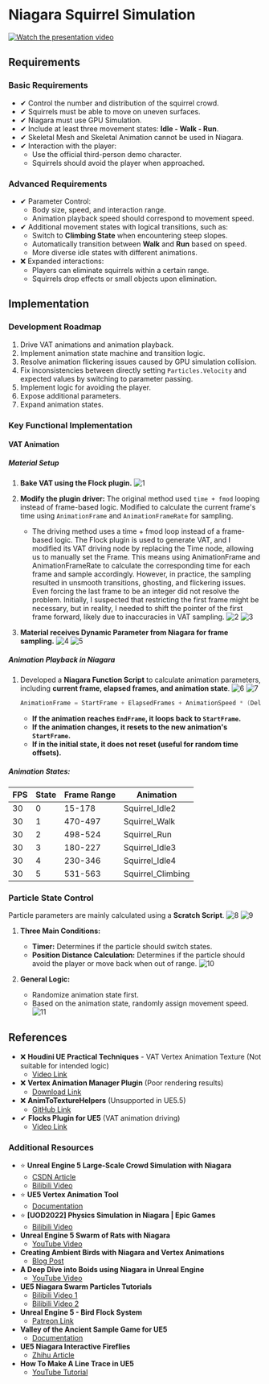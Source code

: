 # Niagara Squirrel Simulation

[![Watch the presentation video](https://img.youtube.com/vi/QcGffWN9aSA/0.jpg)](https://youtu.be/QcGffWN9aSA)


## Requirements

### Basic Requirements
- ✔ Control the number and distribution of the squirrel crowd.
- ✔ Squirrels must be able to move on uneven surfaces.
- ✔ Niagara must use GPU Simulation.
- ✔ Include at least three movement states: **Idle - Walk - Run**.
- ✔ Skeletal Mesh and Skeletal Animation cannot be used in Niagara.
- ✔ Interaction with the player:
  - Use the official third-person demo character.
  - Squirrels should avoid the player when approached.

### Advanced Requirements
- ✔ Parameter Control:
  - Body size, speed, and interaction range.
  - Animation playback speed should correspond to movement speed.
- ✔ Additional movement states with logical transitions, such as:
  - Switch to **Climbing State** when encountering steep slopes.
  - Automatically transition between **Walk** and **Run** based on speed.
  - More diverse idle states with different animations.
- ❌ Expanded interactions:
  - Players can eliminate squirrels within a certain range.
  - Squirrels drop effects or small objects upon elimination.

## Implementation

### Development Roadmap
1. Drive VAT animations and animation playback.
2. Implement animation state machine and transition logic.
3. Resolve animation flickering issues caused by GPU simulation collision.
4. Fix inconsistencies between directly setting `Particles.Velocity` and expected values by switching to parameter passing.
5. Implement logic for avoiding the player.
6. Expose additional parameters.
7. Expand animation states.

### Key Functional Implementation

#### VAT Animation

##### Material Setup
1. **Bake VAT using the Flock plugin.**
   ![1](https://github.com/user-attachments/assets/ee7da052-1b0c-41d5-8596-5daf1208ee30)
2. **Modify the plugin driver:** The original method used `time + fmod` looping instead of frame-based logic. Modified to calculate the current frame's time using `AnimationFrame` and `AnimationFrameRate` for sampling.
   - The driving method uses a time + fmod loop instead of a frame-based logic. The Flock plugin is used to generate VAT, and I modified its VAT driving node by replacing the Time node, allowing us to manually set the Frame. This means using AnimationFrame and AnimationFrameRate to calculate the corresponding time for each frame and sample accordingly. However, in practice, the sampling resulted in unsmooth transitions, ghosting, and flickering issues. Even forcing the last frame to be an integer did not resolve the problem. Initially, I suspected that restricting the first frame might be necessary, but in reality, I needed to shift the pointer of the first frame forward, likely due to inaccuracies in VAT sampling.
   ![2](https://github.com/user-attachments/assets/103f6c79-7ff9-4726-956b-ed7121752ce5)
   ![3](https://github.com/user-attachments/assets/8b94de90-3887-438c-802f-43c459ae2b4c)

3. **Material receives Dynamic Parameter from Niagara for frame sampling.**
  ![4](https://github.com/user-attachments/assets/15f58e88-6856-464c-8863-62d08579b4ec)
  ![5](https://github.com/user-attachments/assets/948e32c2-4890-476f-a6fb-50fc42a4de3e)


##### Animation Playback in Niagara
1. Developed a **Niagara Function Script** to calculate animation parameters, including **current frame, elapsed frames, and animation state**.
   ![6](https://github.com/user-attachments/assets/64674df9-9c36-4230-a4bc-242aebba15a4)
   ![7](https://github.com/user-attachments/assets/df9912d8-7736-4c82-87d3-a180e6f25d59)


   ```cpp
   AnimationFrame = StartFrame + ElapsedFrames + AnimationSpeed * (DeltaTime * FrameRate)
   ```
   - **If the animation reaches `EndFrame`, it loops back to `StartFrame`.**
   - **If the animation changes, it resets to the new animation's `StartFrame`.**
   - **If in the initial state, it does not reset (useful for random time offsets).**

##### Animation States:
| FPS | State | Frame Range | Animation |
|----|------|-------------|-----------|
| 30 | 0 | 15-178 | Squirrel_Idle2 |
| 30 | 1 | 470-497 | Squirrel_Walk |
| 30 | 2 | 498-524 | Squirrel_Run |
| 30 | 3 | 180-227 | Squirrel_Idle3 |
| 30 | 4 | 230-346 | Squirrel_Idle4 |
| 30 | 5 | 531-563 | Squirrel_Climbing |

### Particle State Control
Particle parameters are mainly calculated using a **Scratch Script**.
   ![8](https://github.com/user-attachments/assets/f9f1d4af-9bae-4aef-acd8-80ba2c4e2e73)
   ![9](https://github.com/user-attachments/assets/abd60ba9-4d33-46d1-9607-e444e0ef5121)


1. **Three Main Conditions:**
   - **Timer:** Determines if the particle should switch states.
   - **Position Distance Calculation:** Determines if the particle should avoid the player or move back when out of range.
   ![10](https://github.com/user-attachments/assets/15f86400-6396-4551-ba0a-843843ba1245)

2. **General Logic:**
   - Randomize animation state first.
   - Based on the animation state, randomly assign movement speed.
   ![11](https://github.com/user-attachments/assets/c352ade0-298a-468e-bb74-041755e07ae4)


## References

- ❌ **Houdini UE Practical Techniques** - VAT Vertex Animation Texture (Not suitable for intended logic)
  - [Video Link](https://www.bilibili.com/video/BV1p34y1G7Po)
- ❌ **Vertex Animation Manager Plugin** (Poor rendering results)
  - [Download Link](https://drive.google.com/file/d/1_ekKL2hLWzBcOC0TmH1_fbrOSarwhhn0/view)
- ❌ **AnimToTextureHelpers** (Unsupported in UE5.5)
  - [GitHub Link](https://github.com/kromond/AnimToTextureHelpers)
- ✔ **Flocks Plugin for UE5** (VAT animation driving)
  - [Video Link](https://www.bilibili.com/video/BV1te411G7T5)


### Additional Resources
- ⭐ **Unreal Engine 5 Large-Scale Crowd Simulation with Niagara**
  - [CSDN Article](https://blog.csdn.net/qq_30100043/article/details/131502503)
  - [Bilibili Video](https://www.bilibili.com/video/BV1FX4y1T7z2)
- ⭐ **UE5 Vertex Animation Tool**
  - [Documentation](https://dev.epicgames.com/documentation/zh-cn/unreal-engine/vertex-animation-tool-in-unreal-engine?application_version=5.5)
- ⭐ **[UOD2022] Physics Simulation in Niagara | Epic Games**
  - [Bilibili Video](https://www.bilibili.com/video/BV1324y1m7nA/)
- **Unreal Engine 5 Swarm of Rats with Niagara**
  - [YouTube Video](https://www.youtube.com/watch?v=NilyMiB1fos)
- **Creating Ambient Birds with Niagara and Vertex Animations**
  - [Blog Post](https://www.chrismccole.com/blog/creating-ambient-birds-in-unreal-with-niagara-and-vertex-animations-continued-advanced#common-issues)
- **A Deep Dive into Boids using Niagara in Unreal Engine**
  - [YouTube Video](https://www.youtube.com/watch?v=9iDA6WMqEyQ)
- **UE5 Niagara Swarm Particles Tutorials**
  - [Bilibili Video 1](https://www.bilibili.com/video/BV11T421i7Az/)
  - [Bilibili Video 2](https://www.bilibili.com/video/BV1XyUXYYEQa)
- **Unreal Engine 5 - Bird Flock System**
  - [Patreon Link](https://www.patreon.com/posts/69414954)
- **Valley of the Ancient Sample Game for UE5**
  - [Documentation](https://dev.epicgames.com/documentation/zh-cn/unreal-engine/valley-of-the-ancient-sample-game-for-unreal-engine)
- **UE5 Niagara Interactive Fireflies**
  - [Zhihu Article](https://zhuanlan.zhihu.com/p/558135767)
- **How To Make A Line Trace in UE5**
  - [YouTube Tutorial](https://www.youtube.com/watch?v=iNXAPs_Xlu8)


